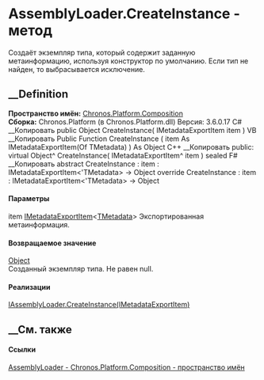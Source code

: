 # AssemblyLoader<TMetadata>.CreateInstance - метод
Создаёт экземпляр типа, который содержит заданную метаинформацию, используя
конструктор по умолчанию. Если тип не найден, то выбрасывается исключение.
## __Definition
 **Пространство имён:**
[Chronos.Platform.Composition](N_Chronos_Platform_Composition.htm)  
 **Сборка:** Chronos.Platform (в Chronos.Platform.dll) Версия: 3.6.0.17
C# __Копировать
     public Object CreateInstance(
    	IMetadataExportItem<TMetadata> item
    )
VB __Копировать
     Public Function CreateInstance ( 
    	item As IMetadataExportItem(Of TMetadata)
    ) As Object
C++ __Копировать
     public:
    virtual Object^ CreateInstance(
    	IMetadataExportItem<TMetadata>^ item
    ) sealed
F# __Копировать
     abstract CreateInstance : 
            item : IMetadataExportItem<'TMetadata> -> Object 
    override CreateInstance : 
            item : IMetadataExportItem<'TMetadata> -> Object 
#### Параметры
item
[IMetadataExportItem](T_Chronos_Platform_Composition_IMetadataExportItem_1.htm)<[TMetadata](T_Chronos_Platform_Composition_AssemblyLoader_1.htm)>
    Экспортированная метаинформация.
#### Возвращаемое значение
[Object](https://learn.microsoft.com/dotnet/api/system.object)  
Созданный экземпляр типа. Не равен null.
#### Реализации
[IAssemblyLoader<TMetadata>.CreateInstance(IMetadataExportItem<TMetadata>)](M_Chronos_Platform_Composition_IAssemblyLoader_1_CreateInstance.htm)  
##  __См. также
#### Ссылки
[AssemblyLoader<TMetadata> \-
](T_Chronos_Platform_Composition_AssemblyLoader_1.htm)
[Chronos.Platform.Composition - пространство
имён](N_Chronos_Platform_Composition.htm)

